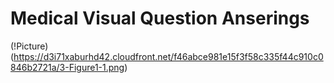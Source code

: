 # Medical Visual Question Anserings
(!Picture)(https://d3i71xaburhd42.cloudfront.net/f46abce981e15f3f58c335f44c910c0846b2721a/3-Figure1-1.png)